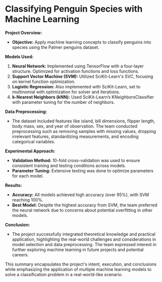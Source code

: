 # Classifying Penguin Species with Machine Learning

**Project Overview:**
- **Objective:** Apply machine learning concepts to classify penguins into species using the Palmer penguins dataset.

**Models Used:**
1. **Neural Network:** Implemented using TensorFlow with a four-layer structure. Optimized for activation functions and loss functions.
2. **Support Vector Machine (SVM):** Utilized SciKit-Learn's SVC, focusing on kernel function optimization.
3. **Logistic Regression:** Also implemented with SciKit-Learn, set to multinomial with optimization for solver and iterations.
4. **k-Nearest Neighbors (kNN):** Used SciKit-Learn’s KNeighborsClassifier with parameter tuning for the number of neighbors.

**Data Preprocessing:**
- The dataset included features like island, bill dimensions, flipper length, body mass, sex, and year of observation. The team conducted preprocessing such as removing samples with missing values, dropping irrelevant features, standardizing measurements, and encoding categorical variables.

**Experimental Approach:**
- **Validation Method:** 10-fold cross-validation was used to ensure consistent training and testing conditions across models.
- **Parameter Tuning:** Extensive testing was done to optimize parameters for each model.

**Results:**
- **Accuracy:** All models achieved high accuracy (over 95%), with SVM reaching 100%. 
- **Best Model:** Despite the highest accuracy from SVM, the team preferred the neural network due to concerns about potential overfitting in other models.

**Conclusion:**
- The project successfully integrated theoretical knowledge and practical application, highlighting the real-world challenges and considerations in model selection and data preprocessing. The team expressed interest in further exploring machine learning in future projects and potential careers.

This summary encapsulates the project's intent, execution, and conclusions while emphasizing the application of multiple machine learning models to solve a classification problem in a real-world-like scenario.

